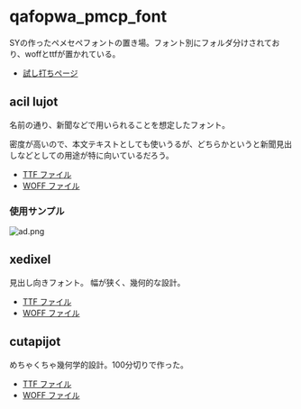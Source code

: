 # qafopwa_pmcp_font
SYの作ったペメセペフォントの置き場。フォント別にフォルダ分けされており、woffとttfが置かれている。
- [試し打ちページ](./glyphs.html)

## acil lujot

名前の通り、新聞などで用いられることを想定したフォント。

密度が高いので、本文テキストとしても使いうるが、どちらかというと新聞見出しなどとしての用途が特に向いているだろう。

- [TTF ファイル](./acil_lujot/acil_lujot.ttf)
- [WOFF ファイル](./acil_lujot/acil_lujot.woff)

### 使用サンプル
![ad.png](https://github.com/yasusho/qafopwa_pmcp_font/blob/main/acil_lujot/examples/ad/ad.png)

## xedixel

見出し向きフォント。
幅が狭く、幾何的な設計。

- [TTF ファイル](./xedixel/xedixel.ttf)
- [WOFF ファイル](./xedixel/xedixel.woff)

## cutapijot

めちゃくちゃ幾何学的設計。100分切りで作った。

- [TTF ファイル](./cutapijot/cutapijot.ttf)
- [WOFF ファイル](./cutapijot/cutapijot.woff)